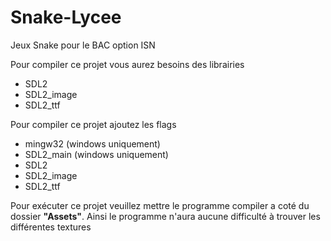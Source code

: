 # Snake-Lycee
Jeux Snake pour le BAC option ISN


Pour compiler ce projet vous aurez besoins des librairies
  - SDL2
  - SDL2_image
  - SDL2_ttf
  
Pour compiler ce projet ajoutez les flags
  - mingw32   (windows uniquement)
  - SDL2_main (windows uniquement)
  - SDL2
  - SDL2_image
  - SDL2_ttf
  
Pour exécuter ce projet veuillez mettre le programme compiler a coté du dossier **"Assets"**.
Ainsi le programme n'aura aucune difficulté à trouver les différentes textures
